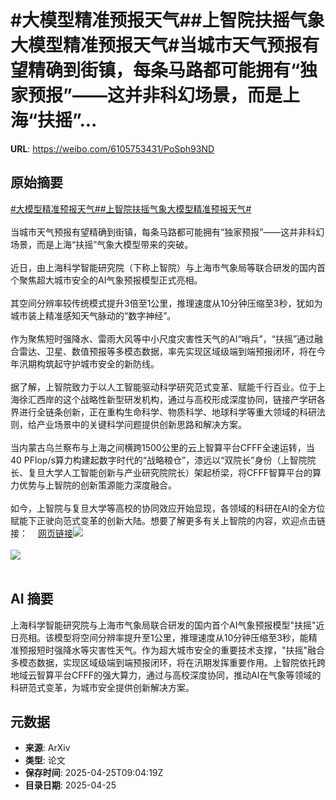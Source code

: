 # #大模型精准预报天气##上智院扶摇气象大模型精准预报天气#当城市天气预报有望精确到街镇，每条马路都可能拥有“独家预报”——这并非科幻场景，而是上海“扶摇”...

**URL**: https://weibo.com/6105753431/PoSph93ND

## 原始摘要

<a href="https://m.weibo.cn/search?containerid=231522type%3D1%26t%3D10%26q%3D%23%E5%A4%A7%E6%A8%A1%E5%9E%8B%E7%B2%BE%E5%87%86%E9%A2%84%E6%8A%A5%E5%A4%A9%E6%B0%94%23&amp;extparam=%23%E5%A4%A7%E6%A8%A1%E5%9E%8B%E7%B2%BE%E5%87%86%E9%A2%84%E6%8A%A5%E5%A4%A9%E6%B0%94%23" data-hide=""><span class="surl-text">#大模型精准预报天气#</span></a><a href="https://m.weibo.cn/search?containerid=231522type%3D1%26t%3D10%26q%3D%23%E4%B8%8A%E6%99%BA%E9%99%A2%E6%89%B6%E6%91%87%E6%B0%94%E8%B1%A1%E5%A4%A7%E6%A8%A1%E5%9E%8B%E7%B2%BE%E5%87%86%E9%A2%84%E6%8A%A5%E5%A4%A9%E6%B0%94%23&amp;extparam=%23%E4%B8%8A%E6%99%BA%E9%99%A2%E6%89%B6%E6%91%87%E6%B0%94%E8%B1%A1%E5%A4%A7%E6%A8%A1%E5%9E%8B%E7%B2%BE%E5%87%86%E9%A2%84%E6%8A%A5%E5%A4%A9%E6%B0%94%23" data-hide=""><span class="surl-text">#上智院扶摇气象大模型精准预报天气#</span></a><br><br>当城市天气预报有望精确到街镇，每条马路都可能拥有“独家预报”——这并非科幻场景，而是上海“扶摇”气象大模型带来的突破。<br><br>近日，由上海科学智能研究院（下称上智院）与上海市气象局等联合研发的国内首个聚焦超大城市安全的AI气象预报模型正式亮相。<br><br>其空间分辨率较传统模式提升3倍至1公里，推理速度从10分钟压缩至3秒，犹如为城市装上精准感知天气脉动的“数字神经”。<br><br>作为聚焦短时强降水、雷雨大风等中小尺度灾害性天气的AI“哨兵”，“扶摇”通过融合雷达、卫星、数值预报等多模态数据，率先实现区域级端到端预报闭环，将在今年汛期构筑起守护城市安全的新防线。<br><br>据了解，上智院致力于以人工智能驱动科学研究范式变革、赋能千行百业。位于上海徐汇西岸的这个战略性新型研发机构，通过与高校形成深度协同，链接产学研各界进行全链条创新，正在重构生命科学、物质科学、地球科学等重大领域的科研法则，给产业场景中的关键科学问题提供创新思路和解决方案。<br><br>当内蒙古乌兰察布与上海之间横跨1500公里的云上智算平台CFFF全速运转，当40 PFlop/s算力构建起数字时代的“战略粮仓”，漆远以“双院长”身份（上智院院长、复旦大学人工智能创新与产业研究院院长）架起桥梁，将CFFF智算平台的算力优势与上智院的创新策源能力深度融合。<br><br>如今，上智院与复旦大学等高校的协同效应开始显现，各领域的科研在AI的全方位赋能下正驶向范式变革的创新大陆。想要了解更多有关上智院的内容，欢迎点击链接：<a href="https://weibo.cn/sinaurl?u=https%3A%2F%2Fmp.weixin.qq.com%2Fs%2FW4XM8uPAJXGqKuAasHjb6Q" data-hide=""><span class="url-icon"><img style="width: 1rem;height: 1rem" src="https://h5.sinaimg.cn/upload/2015/09/25/3/timeline_card_small_web_default.png" referrerpolicy="no-referrer"></span><span class="surl-text">网页链接</span></a><img style="" src="https://tvax2.sinaimg.cn/large/006Fd7o3gy1i0sxebbg86j30u00gunbu.jpg" referrerpolicy="no-referrer"><br><br><img style="" src="https://tvax4.sinaimg.cn/large/006Fd7o3gy1i0sxeedl1lj30zk12x18l.jpg" referrerpolicy="no-referrer"><br><br>

## AI 摘要

上海科学智能研究院与上海市气象局联合研发的国内首个AI气象预报模型"扶摇"近日亮相。该模型将空间分辨率提升至1公里，推理速度从10分钟压缩至3秒，能精准预报短时强降水等灾害性天气。作为超大城市安全的重要技术支撑，"扶摇"融合多模态数据，实现区域级端到端预报闭环，将在汛期发挥重要作用。上智院依托跨地域云智算平台CFFF的强大算力，通过与高校深度协同，推动AI在气象等领域的科研范式变革，为城市安全提供创新解决方案。

## 元数据

- **来源**: ArXiv
- **类型**: 论文
- **保存时间**: 2025-04-25T09:04:19Z
- **目录日期**: 2025-04-25
